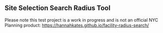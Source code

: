 ## Site Selection Search Radius Tool

Please note this test project is a work in progress and is not an official NYC Planning product: https://hannahkates.github.io/facility-radius-search/
